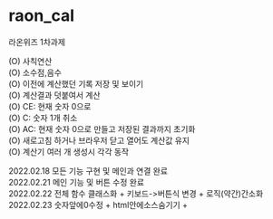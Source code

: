 # raon_cal
라온위즈 1차과제   

(O) 사칙연산   
(O) 소수점,음수    
(O) 이전에 계산했던 기록 저장 및 보이기   
(O) 계산결과 덧붙여서 계산   
(O) CE: 현재 숫자 0으로   
(O) C: 숫자 1개 취소   
(O) AC: 현재 숫자 0으로 만들고 저장된 결과까지 초기화   
(O) 새로고침 하거나 브라우저 닫고 열어도 계산값 유지      
(O) 계산기 여러 개 생성시 각각 동작      

2022.02.18 모든 기능 구현 및 메인과 연결 완료   
2022.02.21 메인 기능 및 버튼 수정 완료   
2022.02.22 전체 함수 클래스화 + 키보드->버튼식 변경 + 로직(약간)간소화   
2022.02.23 숫자앞에0수정 + html안에소스숨기기 +